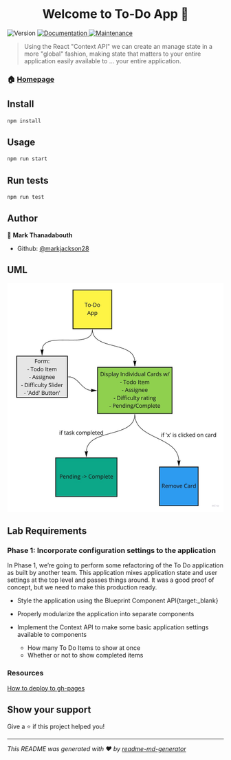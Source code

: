 <h1 align="center">Welcome to To-Do App 👋</h1>
<p>
  <img alt="Version" src="https://img.shields.io/badge/version-1.0.0-blue.svg?cacheSeconds=2592000" />
  <a href="https://github.com/markjackson28/todo-app#readme" target="_blank">
    <img alt="Documentation" src="https://img.shields.io/badge/documentation-yes-brightgreen.svg" />
  </a>
  <a href="https://github.com/markjackson28/todo-app/graphs/commit-activity" target="_blank">
    <img alt="Maintenance" src="https://img.shields.io/badge/Maintained%3F-yes-green.svg" />
  </a>
</p>

> Using the React &#34;Context API&#34; we can create an manage state in a more &#34;global&#34; fashion, making state that matters to your entire application easily available to ... your entire application.

### 🏠 [Homepage](https://github.com/markjackson28/todo-app#readme)

## Install

```sh
npm install
```

## Usage

```sh
npm run start
```

## Run tests

```sh
npm run test
```

## Author

👤 **Mark Thanadabouth**

* Github: [@markjackson28](https://github.com/markjackson28)

## UML

![uml](./assets/uml.jpg)

## Lab Requirements

### Phase 1: Incorporate configuration settings to the application

In Phase 1, we’re going to perform some refactoring of the To Do application as built by another team. This application mixes application state and user settings at the top level and passes things around. It was a good proof of concept, but we need to make this production ready.

- Style the application using the Blueprint Component API{target:_blank}

- Properly modularize the application into separate components

- Implement the Context API to make some basic application settings available to components

  - How many To Do Items to show at once
  - Whether or not to show completed items

### Resources

[How to deploy to gh-pages](https://medium.com/mobile-web-dev/how-to-build-and-deploy-a-react-app-to-github-pages-in-less-than-5-minutes-d6c4ffd30f14)

## Show your support

Give a ⭐️ if this project helped you!

***
_This README was generated with ❤️ by [readme-md-generator](https://github.com/kefranabg/readme-md-generator)_
